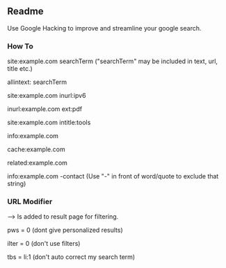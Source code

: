 ## Readme
Use Google Hacking to improve and streamline your google search.

### How To
site:example.com searchTerm ("searchTerm" may be included in text, url, title  etc.)

allintext: searchTerm

site:example.com inurl:ipv6

inurl:example.com ext:pdf

site:example.com intitle:tools

info:example.com

cache:example.com

related:example.com

info:example.com -contact (Use "-" in front of word/quote to exclude that string)


### URL Modifier
--> Is added to result page for filtering.

pws = 0 (dont give personalized results)

ilter = 0 (don't use filters)

tbs = li:1 (don't auto correct my search term)



